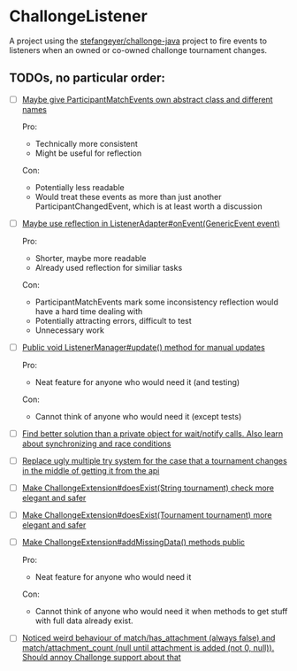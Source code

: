 # ChallongeListener
A project using the [stefangeyer/challonge-java](https://github.com/stefangeyer/challonge-java) project to fire events to listeners when an owned or co-owned challonge tournament changes.

## TODOs, no particular order:
- [ ] [Maybe give ParticipantMatchEvents own abstract class and different names](/src/main/java/com/gpluscb/challonge_listener/listener/ListenerAdapter.java#L23)
	
	Pro:
	* Technically more consistent
	* Might be useful for reflection
	
	Con:
	* Potentially less readable
	* Would treat these events as more than just another ParticipantChangedEvent, which is at least worth a discussion
- [ ] [Maybe use reflection in ListenerAdapter#onEvent(GenericEvent event)](/src/main/java/com/gpluscb/challonge_listener/listener/ListenerAdapter.java#L24)
	
	Pro:
	* Shorter, maybe more readable
	* Already used reflection for similiar tasks
	
	Con:
	* ParticipantMatchEvents mark some inconsistency reflection would have a hard time dealing with
	* Potentially attracting errors, difficult to test
	* Unnecessary work

- [ ] [Public void ListenerManager#update() method for manual updates](/src/main/java/com/gpluscb/challonge_listener/listener/ListenerManager.java#L54)

	Pro:
	* Neat feature for anyone who would need it (and testing)
	
	Con:
	* Cannot think of anyone who would need it (except tests)
	
- [ ] [Find better solution than a private object for wait/notify calls. Also learn about synchronizing and race conditions](/src/main/java/com/gpluscb/challonge_listener/listener/ListenerManager.java#L75)

- [ ] [Replace ugly multiple try system for the case that a tournament changes in the middle of getting it from the api](/src/main/java/com/gpluscb/challonge_listener/listener/ListenerManager.java#L135)

- [ ] [Make ChallongeExtension#doesExist(String tournament) check more elegant and safer](/src/main/java/com/gpluscb/challonge_listener/ChallongeExtension.java#L59)

- [ ] [Make ChallongeExtension#doesExist(Tournament tournament) more elegant and safer](/src/main/java/com/gpluscb/challonge_listener/ChallongeExtension.java#L86)

- [ ] [Make ChallongeExtension#addMissingData() methods public](/src/main/java/com/gpluscb/challonge_listener/ChallongeExtension.java#L243)

	Pro:
	* Neat feature for anyone who would need it
	
	Con:
	* Cannot think of anyone who would need it when methods to get stuff with full data already exist.
	
- [ ] [Noticed weird behaviour of match/has_attachment (always false) and match/attachment_count (null until attachment is added (not 0, null)). Should annoy Challonge support about that](/src/test/java/com/gpluscb/challonge_listener/ChallongeExtensionTest.java#L28)